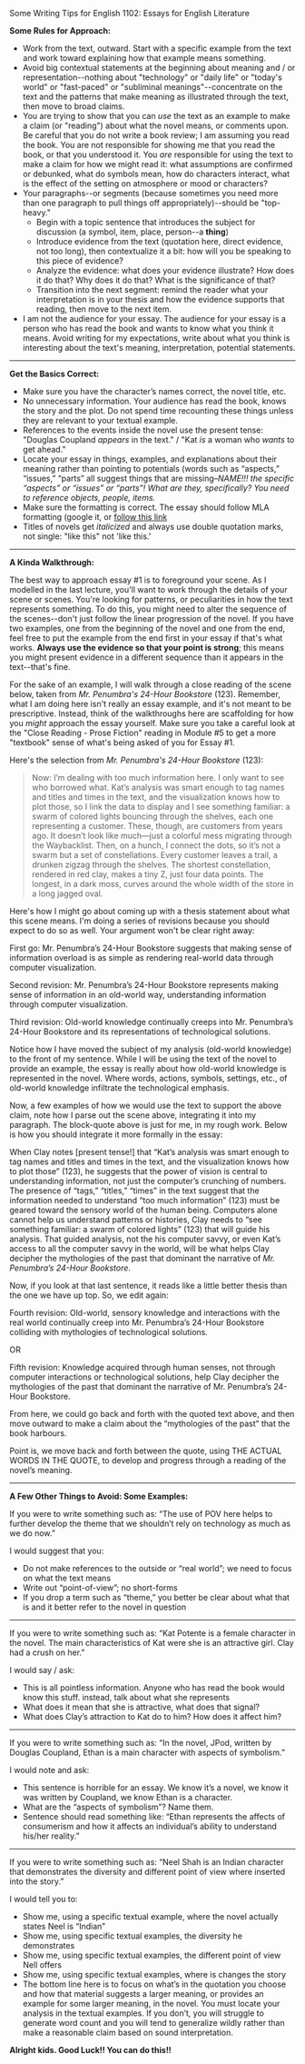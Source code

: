 
Some Writing Tips for English 1102:
Essays for English Literature

**Some Rules for Approach:**

- Work from the text, outward. Start with a specific example from the text and work toward explaining how that example means something.
- Avoid big contextual statements at the beginning about meaning and / or representation--nothing about "technology" or "daily life" or "today's world" or "fast-paced" or "subliminal meanings"--concentrate on the text and the patterns that make meaning as illustrated through the text, then move to broad claims.  
- You are trying to show that you can *use* the text as an example to make a claim (or "reading") about what the novel means, or comments upon. Be careful that you do not write a book review; I am assuming you read the book. You are not responsible for showing me that you read the book, or that you understood it. You *are* responsible for using the text to make a claim for how we might read it: what assumptions are confirmed or debunked, what do symbols mean, how do characters interact, what is the effect of the setting on atmosphere or mood or characters?
- Your paragraphs--or segments (because sometimes you need more than one paragraph to pull things off appropriately)--should be "top-heavy." 
	- Begin with a topic sentence that introduces the subject for discussion (a symbol, item, place, person--a **thing**)
	- Introduce evidence from the text (quotation here, direct evidence, not too long), then contextualize it a bit: how will you be speaking to this piece of evidence?
	- Analyze the evidence: what does your evidence illustrate? How does it do that? Why does it do that? What is the significance of that? 
	- Transition into the next segment: remind the reader what your interpretation is in your thesis and how the evidence supports that reading, then move to the next item. 
- I am not the audience for your essay. The audience for your essay is a person who has read the book and wants to know what you think it means. Avoid writing for my expectations, write about what you think is interesting about the text's meaning, interpretation, potential statements. 

---

**Get the Basics Correct:** 
 
- Make sure you have the character’s names correct, the novel title, etc.
- No unnecessary information. Your audience has read the book, knows the story and the plot. Do not spend time recounting these things unless they are relevant to your textual example.
- References to the events inside the novel use the present tense: "Douglas Coupland *appears* in the text." / "Kat *is* a woman who *wants* to get ahead."
- Locate your essay in things, examples, and explanations about their meaning rather than pointing to potentials (words such as “aspects,” “issues,” “parts” all suggest things that are missing–*NAME!!! the specific “aspects” or “issues” or “parts”! What are they, specifically? You need to reference objects, people, items.*
- Make sure the formatting is correct. The essay should follow MLA formatting (google it, or [follow this link](https://owl.english.purdue.edu/owl/resource/747/01/)
- Titles of novels get *italicized* and always use double quotation marks, not single: "like this" not 'like this.'

---

**A Kinda Walkthrough:**

The best way to approach essay #1 is to foreground your scene. As I modelled in the last lecture, you'll want to work through the details of your scene or scenes. You're looking for patterns, or peculiarities in how the text represents something. To do this, you might need to alter the sequence of the scenes--don't just follow the linear progression of the novel. If you have two examples, one from the beginning of the novel and one from the end, feel free to put the example from the end first in your essay if that's what works. **Always use the evidence so that your point is strong**; this means you might present evidence in a different sequence than it appears in the text--that's fine. 

For the sake of an example, I will walk through a close reading of the scene below, taken from *Mr. Penumbra's 24-Hour Bookstore* (123). Remember, what I am doing here isn't really an essay example, and it's not meant to be prescriptive. Instead, think of the walkthroughs here are scaffolding for how you *might* approach the essay yourself. Make sure you take a careful look at the "Close Reading - Prose Fiction" reading in Module #5 to get a more "textbook" sense of what's being asked of you for Essay #1. 

Here's the selection from *Mr. Penumbra's 24-Hour Bookstore* (123): 

>Now: I’m dealing with too much information here. I only want to see who borrowed what. Kat’s analysis was smart enough to tag names and titles and times in the text, and the visualization knows how to plot those, so I link the data to display and I see something familiar: a swarm of colored lights bouncing through the shelves, each one representing a customer. These, though, are customers from years ago.
	It doesn’t look like much—just a colorful mess migrating through the Waybacklist. Then, on a hunch, I connect the dots, so it’s not a swarm but a set of constellations. Every customer leaves a trail, a drunken zigzag through the shelves. The shortest constellation, rendered in red clay, makes a tiny Z, just four data points. The longest, in a dark moss, curves around the whole width of the store in a long jagged oval.

Here's how I might go about coming up with a thesis statement about what this scene means. I'm doing a series of revisions because you should expect to do so as well. Your argument won't be clear right away: 

First go: Mr. Penumbra’s 24-Hour Bookstore suggests that making sense of information overload is as simple as rendering real-world data through computer visualization.

Second revision: Mr. Penumbra’s 24-Hour Bookstore represents making sense of information in an old-world way, understanding information through computer visualization.

Third revision: Old-world knowledge continually creeps into Mr. Penumbra’s 24-Hour Bookstore and its representations of technological solutions.

Notice how I have moved the subject of my analysis (old-world knowledge) to the front of my sentence. While I will be using the text of the novel to provide an example, the essay is really about how old-world knowledge is represented in the novel. Where words, actions, symbols, settings, etc., of old-world knowledge infiltrate the technological emphasis.

Now, a few examples of how we would use the text to support the above claim, note how I parse out the scene above, integrating it into my paragraph. The block-quote above is just for me, in my rough work. Below is how you should integrate it more formally in the essay:

When Clay notes [present tense!] that “Kat’s analysis was smart enough to tag names and titles and times in the text, and the visualization knows how to plot those” (123), he suggests that the power of vision is central to understanding information, not just the computer’s crunching of numbers. The presence of “tags,” “titles,” “times” in the text suggest that the information needed to understand “too much information” (123) must be geared toward the sensory world of the human being. Computers alone cannot help us understand patterns or histories, Clay needs to “see something familiar: a swarm of colored lights” (123) that will guide his analysis. That guided analysis, not the his computer savvy, or even Kat’s access to all the computer savvy in the world, will be what helps Clay decipher the mythologies of the past that dominant the narrative of *Mr. Penumbra’s 24-Hour Bookstore*.

Now, if you look at that last sentence, it reads like a little better thesis than the one we have up top. So, we edit again: 

Fourth revision: Old-world, sensory knowledge and interactions with the real world continually creep into Mr. Penumbra’s 24-Hour Bookstore colliding with mythologies of technological solutions.

OR

Fifth revision: Knowledge acquired through human senses, not through computer interactions or technological solutions, help Clay decipher the mythologies of the past that dominant the narrative of Mr. Penumbra’s 24-Hour Bookstore.

From here, we could go back and forth with the quoted text above, and then move outward to make a claim about the “mythologies of the past” that the book harbours.

Point is, we move back and forth between the quote, using THE ACTUAL WORDS IN THE QUOTE, to develop and progress through a reading of the novel’s meaning.

---

**A Few Other Things to Avoid: Some Examples:**

If you were to write something such as: “The use of POV here helps to further develop the theme that we shouldn’t rely on technology as much as we do now.”

I would suggest that you:
 
- Do not make references to the outside or “real world”; we need to focus on what the text means
- Write out “point-of-view”; no short-forms
- If you drop a term such as “theme,” you better be clear about what that is and it better refer to the novel in question

---

If you were to write something such as: “Kat Potente is a female character in the novel. The main characteristics of Kat were she is an attractive girl. Clay had a crush on her.”

I would say / ask:

- This is all pointless information. Anyone who has read the book would know this stuff. instead, talk about what she represents
- What does it mean that she is attractive, what does that signal?
- What does Clay’s attraction to Kat do to him? How does it affect him?

---

If you were to write something such as: “In the novel, JPod, written by Douglas Coupland, Ethan is a main character with aspects of symbolism.”

I would note and ask: 

- This sentence is horrible for an essay. We know it’s a novel, we know it was written by Coupland, we know Ethan is a character.
- What are the “aspects of symbolism”? Name them.
- Sentence should read something like: “Ethan represents the affects of consumerism and how it affects an individual’s ability to understand his/her reality.”

---

If you were to write something such as: “Neel Shah is an Indian character that demonstrates the diversity and different point of view where inserted into the story.”

I would tell you to: 

- Show me, using a specific textual example, where the novel actually states Neel is “Indian”
- Show me, using specific textual examples, the diversity he demonstrates
- Show me, using specific textual examples, the different point of view Nell offers
- Show me, using specific textual examples, where is changes the story
- The bottom line here is to focus on what’s in the quotation you choose and how that material suggests a larger meaning, or provides an example for some larger meaning, in the novel. You must locate your analysis in the textual examples. If you don’t, you will struggle to generate word count and you will tend to generalize wildly rather than make a reasonable claim based on sound interpretation.

**Alright kids. Good Luck!! You can do this!!**